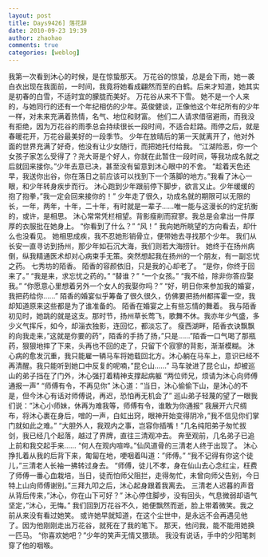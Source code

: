 ```yaml
---
layout: post
title: Days9426] 落花辞
date: 2010-09-23 19:39
author: zhaohao
comments: true
categories: [weblog]
---
```

我第一次看到沐心的时候，是在惊蛰那天。
万花谷的惊蛰，总是会下雨，她一袭白衣出现在我面前，一时间，我竟将她看成翩然而至的白鹤。后来才知道，她其实是初春的白雪，不适时宜的朦胧而美好。
万花谷从来不下雪。
她不是一个人来的，与她同行的还有一个年纪相仿的少年。英俊健谈，正像他这个年纪所有的少年一样，对未来充满着热情，名气、地位和财富。
他们二人请求借宿避雨，而我没有拒绝，因为万花谷的雨季总会持续很长一段时间，不适合赶路。雨停之后，就是春暖花开，万花谷最美好的一段季节。
少年在放晴后的第一天就离开了，他对外面的世界充满了好奇，他没有让少女随行，而把她托付给我。
“江湖险恶，你一个女孩子家怎么受得了？尧大哥是个好人，你就在此暂住一段时间，等我功成名就之后就回来接你。”少年去意已决，甚至没有留意到沐心眼中的不舍。
“趁着天色还早，我送你出谷，你在落日之前应该可以找到下一个落脚的地方。”我看了沐心一眼，和少年转身疾步而行。
沐心跑到少年跟前停下脚步，欲言又止。少年缓缓的抱了抱拳，”我一定会回来接你的！”
少年走了很久，功成名就的期限可以无限的长，一年，两年，十年，二十年，有时就是一辈子……唯一能与这漫长的约定抗衡的，或许，是相思。
沐心常常凭栏相望。背影瘦削而寂寥。我总是会拿出一件厚厚的衣服批在她身上。
“你看到了什么？”
“风！”
我向她所眺望的方向看去，却什么也没看见。
她相思成疾，我不忍她形销骨立，便带她去寻找那个少年。
我们从长安一直寻访到扬州，那少年如石沉大海，我们则若大海捞针。
她终于在扬州病倒，纵我精通医术却对心病束手无策。突然想起我在扬州的一个朋友，有一副忘忧之药。
七秀坊的陌香。
陌香的容颜依旧，只是我的心却老了。
“是你，你终于回来了。”
“我是来，求忘忧之药的。”
“替谁？”
“一个女孩。”
“我不给，除非你答应娶我。”
“你愿意心里想着另外一个女人的我娶你吗？”
“好，明日你来参加我的婚宴，我把药给你……”
陌香的婚宴似乎筹备了很久很久，仿佛要把扬州都挥霍一空，我却知道原来这些都是为了谁准备的。
陌香在婚宴之上有些忘情的舞着。
我与陌香初见时，她跳的就是这支。那时节，扬州草长莺飞，歌舞不休。我亦年少气盛，多少义气挥斥，如今，却淄衣独影，连回忆，都淡忘了。
瘦西湖畔，陌香衣诀飘飘的向我走来，”这就是你要的药”，陌香的手扬了扬，”只是……”陌香一口气喝了那瓶药，狠狠地摔了下来，头再也不回的走了，只留下个寂寥的背影，渐渐模糊。
沐心病的愈发沉重，我只能雇一辆马车将她载回北方。沐心躺在马车上，意识已经不再清醒。我只能听到她口中反复的呢喃，”昆仑山……”
马车驶进了昆仑山，却被巡山的弟子挡在了门外，沐心强打着精神支撑起病躯
“两位师兄，烦请为沐心向师傅通报一声”
“师傅有令，不再见你”
沐心道：”当日，沐心偷偷下山，是沐心的不是，但今沐心有话对师傅说，再迟，恐怕再无机会了”
巡山弟子轻蔑的望了一眼我们说：”沐心小师妹，休再为难我等，师傅有令，谁敢为你通报”
我展开六尺绸布，将沐心裹在身后，噌的一声，白虹出窍，眼神开始变得阴冷，”我不信见你们掌门就如此之难。”
“大胆外人，我观内之事，岂容你插嘴！”几名纯阳弟子匆忙拔剑，我已经几个起落，越过了界牌，直往三清观冲去。
奔至观前，几名弟子已追上前和我交起手来……
“何人在观内喧哗。”仙风道骨的三清老人终于出现了。
沐心挣扎着从我的后背下来，匍匐在地，哽咽着叫道：”师傅。”
“我不记得有你这个徒儿，”三清老人长袖一拂转过身去。
“师傅，徒儿不孝，身在仙山去心念红尘，枉费了师傅一番心血栽培，当日，徒而怕师父阻拦，走得匆忙，未曾向师父告别，今日特上山向师傅谢别。”三拜九叩之后，沐心起身跟着我离去。
三清老人迟暮的声音从背后传来，”沐心，你在山下可好？”
沐心停住脚步，没有回头，气息微弱却语气坚定，”沐心，无悔。”
我们回到万花谷不久，她便飘然而逝，脸上带着微笑。我之前从来没有看过她笑。
或许她早就知道，在这个尘世中，是永远不会再遇见他了。因为他刚刚走出万花谷，就死在了我的笔下。
那天，他问我，能不能用她换一匹马。
“你喜欢她吧？”少年的笑声无情又猥琐。
我没有说话，手中的少阳笔刺穿了他的咽喉。
